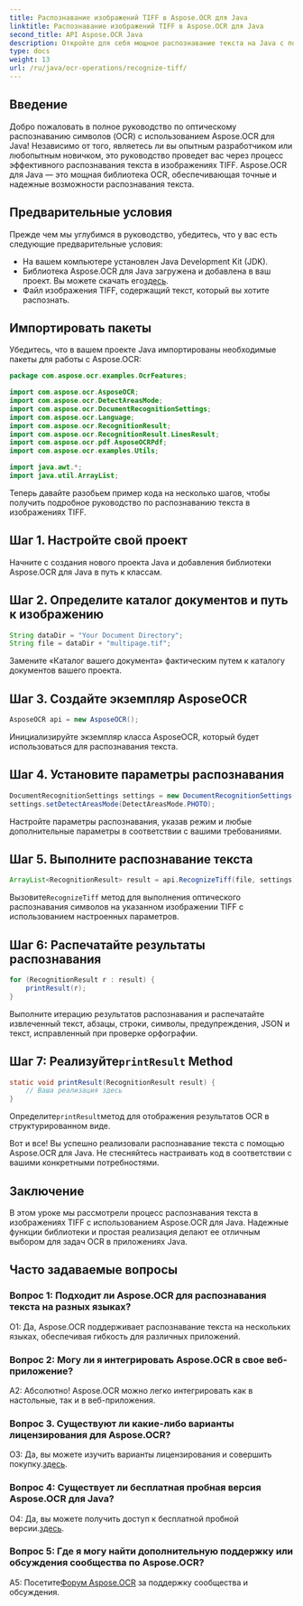 ```yaml
---
title: Распознавание изображений TIFF в Aspose.OCR для Java
linktitle: Распознавание изображений TIFF в Aspose.OCR для Java
second_title: API Aspose.OCR Java
description: Откройте для себя мощное распознавание текста на Java с помощью Aspose.OCR. Легко распознавайте текст в изображениях TIFF. Загрузите сейчас и получите беспроблемное распознавание текста.
type: docs
weight: 13
url: /ru/java/ocr-operations/recognize-tiff/
---
```

## Введение

Добро пожаловать в полное руководство по оптическому распознаванию символов (OCR) с использованием Aspose.OCR для Java! Независимо от того, являетесь ли вы опытным разработчиком или любопытным новичком, это руководство проведет вас через процесс эффективного распознавания текста в изображениях TIFF. Aspose.OCR для Java — это мощная библиотека OCR, обеспечивающая точные и надежные возможности распознавания текста.

## Предварительные условия

Прежде чем мы углубимся в руководство, убедитесь, что у вас есть следующие предварительные условия:

- На вашем компьютере установлен Java Development Kit (JDK).
-  Библиотека Aspose.OCR для Java загружена и добавлена в ваш проект. Вы можете скачать его[здесь](https://releases.aspose.com/ocr/java/).
- Файл изображения TIFF, содержащий текст, который вы хотите распознать.

## Импортировать пакеты

Убедитесь, что в вашем проекте Java импортированы необходимые пакеты для работы с Aspose.OCR:

```java
package com.aspose.ocr.examples.OcrFeatures;

import com.aspose.ocr.AsposeOCR;
import com.aspose.ocr.DetectAreasMode;
import com.aspose.ocr.DocumentRecognitionSettings;
import com.aspose.ocr.Language;
import com.aspose.ocr.RecognitionResult;
import com.aspose.ocr.RecognitionResult.LinesResult;
import com.aspose.ocr.pdf.AsposeOCRPdf;
import com.aspose.ocr.examples.Utils;

import java.awt.*;
import java.util.ArrayList;
```

Теперь давайте разобьем пример кода на несколько шагов, чтобы получить подробное руководство по распознаванию текста в изображениях TIFF.

## Шаг 1. Настройте свой проект

Начните с создания нового проекта Java и добавления библиотеки Aspose.OCR для Java в путь к классам.

## Шаг 2. Определите каталог документов и путь к изображению

```java
String dataDir = "Your Document Directory";
String file = dataDir + "multipage.tif";
```

Замените «Каталог вашего документа» фактическим путем к каталогу документов вашего проекта.

## Шаг 3. Создайте экземпляр AsposeOCR

```java
AsposeOCR api = new AsposeOCR();
```

Инициализируйте экземпляр класса AsposeOCR, который будет использоваться для распознавания текста.

## Шаг 4. Установите параметры распознавания

```java
DocumentRecognitionSettings settings = new DocumentRecognitionSettings(2);
settings.setDetectAreasMode(DetectAreasMode.PHOTO);
```

Настройте параметры распознавания, указав режим и любые дополнительные параметры в соответствии с вашими требованиями.

## Шаг 5. Выполните распознавание текста

```java
ArrayList<RecognitionResult> result = api.RecognizeTiff(file, settings);
```

 Вызовите`RecognizeTiff` метод для выполнения оптического распознавания символов на указанном изображении TIFF с использованием настроенных параметров.

## Шаг 6: Распечатайте результаты распознавания

```java
for (RecognitionResult r : result) {
    printResult(r);
}
```

Выполните итерацию результатов распознавания и распечатайте извлеченный текст, абзацы, строки, символы, предупреждения, JSON и текст, исправленный при проверке орфографии.

##  Шаг 7: Реализуйте`printResult` Method

```java
static void printResult(RecognitionResult result) {
    // Ваша реализация здесь
}
```

 Определите`printResult`метод для отображения результатов OCR в структурированном виде.

Вот и все! Вы успешно реализовали распознавание текста с помощью Aspose.OCR для Java. Не стесняйтесь настраивать код в соответствии с вашими конкретными потребностями.

## Заключение

В этом уроке мы рассмотрели процесс распознавания текста в изображениях TIFF с использованием Aspose.OCR для Java. Надежные функции библиотеки и простая реализация делают ее отличным выбором для задач OCR в приложениях Java.

## Часто задаваемые вопросы

### Вопрос 1: Подходит ли Aspose.OCR для распознавания текста на разных языках?

О1: Да, Aspose.OCR поддерживает распознавание текста на нескольких языках, обеспечивая гибкость для различных приложений.

### Вопрос 2: Могу ли я интегрировать Aspose.OCR в свое веб-приложение?

А2: Абсолютно! Aspose.OCR можно легко интегрировать как в настольные, так и в веб-приложения.

### Вопрос 3. Существуют ли какие-либо варианты лицензирования для Aspose.OCR?

 О3: Да, вы можете изучить варианты лицензирования и совершить покупку.[здесь](https://purchase.aspose.com/buy).

### Вопрос 4: Существует ли бесплатная пробная версия Aspose.OCR для Java?

О4: Да, вы можете получить доступ к бесплатной пробной версии.[здесь](https://releases.aspose.com/).

### Вопрос 5: Где я могу найти дополнительную поддержку или обсуждения сообщества по Aspose.OCR?

 A5: Посетите[Форум Aspose.OCR](https://forum.aspose.com/c/ocr/16) за поддержку сообщества и обсуждения.
